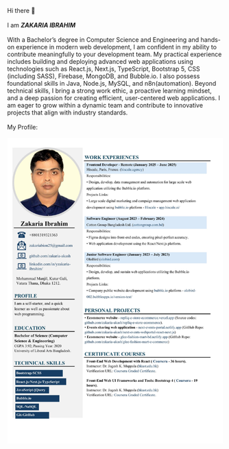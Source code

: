 Hi there 👋
<br />
<br />
I am **_ZAKARIA IBRAHIM_**
<br />
<br />
With a Bachelor’s degree in Computer Science and Engineering and hands-on experience in modern web development, I am confident in my ability to contribute meaningfully to your development team. My practical experience includes building and deploying advanced web applications using technologies such as React.js, Next.js, TypeScript, Bootstrap 5, CSS (including SASS), Firebase, MongoDB, and Bubble.io. I also possess foundational skills in Java, Node.js, MySQL, and n8n(automation).
Beyond technical skills, I bring a strong work ethic, a proactive learning mindset, and a deep passion for creating efficient, user-centered web applications. I am eager to grow within a dynamic team and contribute to innovative projects that align with industry standards.
<br />
<br />
My Profile:
<br /><br />
![Resume Page 1](screen-shots/Zakaria_Ibrahim_Resume.jpg)
<br /> <br />
